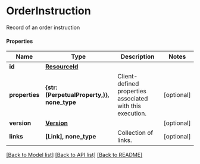 # OrderInstruction

Record of an order instruction

#### Properties
Name | Type | Description | Notes
------------ | ------------- | ------------- | -------------
**id** | [**ResourceId**](ResourceId.md) |  | 
**properties** | **{str: (PerpetualProperty,)}, none_type** | Client-defined properties associated with this execution. | [optional] 
**version** | [**Version**](Version.md) |  | [optional] 
**links** | **[Link], none_type** | Collection of links. | [optional] 

[[Back to Model list]](../README.md#documentation-for-models) [[Back to API list]](../README.md#documentation-for-api-endpoints) [[Back to README]](../README.md)

